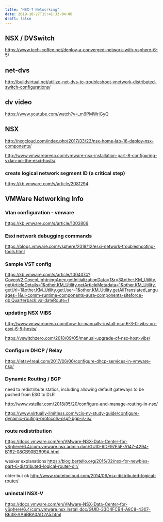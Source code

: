 ```yaml
---
title: "NSX-T Networking"
date: 2019-10-27T15:41:33-04:00
draft: false
---
```


## NSX / DVSwitch

https://www.tech-coffee.net/deploy-a-converged-network-with-vsphere-6-5/

## net-dvs

http://buildvirtual.net/utilize-net-dvs-to-troubleshoot-vnetwork-distributed-switch-configurations/


## dv video
https://www.youtube.com/watch?v=_m9PMWrIGyQ

## NSX

http://nxgcloud.com/index.php/2017/03/23/nsx-home-lab-16-deploy-nsx-components/

http://www.vmwarearena.com/vmware-nsx-installation-part-8-configuring-vxlan-on-the-esxi-hosts/

### create logical network segment ID (a critical step)

https://kb.vmware.com/s/article/2081294


## VMWare Networking Info

### Vlan configuration - vmware

https://kb.vmware.com/s/article/1003806

### Esxi network debugging commands

https://blogs.vmware.com/vsphere/2018/12/esxi-network-troubleshooting-tools.html

### Sample VST config

https://kb.vmware.com/s/article/1004074?CoveoV2.CoveoLightningApex.getInitializationData=1&r=3&other.KM_Utility.getArticleDetails=1&other.KM_Utility.getArticleMetadata=1&other.KM_Utility.getUrl=1&other.KM_Utility.getUser=1&other.KM_Utility.getAllTranslatedLanguages=1&ui-comm-runtime-components-aura-components-siteforce-qb.Quarterback.validateRoute=1


### updating NSX VIBS

http://www.vmwarearena.com/how-to-manually-install-nsx-6-3-0-vibs-on-esxi-6-5-hosts/

https://vswitchzero.com/2018/09/05/manual-upgrade-of-nsx-host-vibs/

### Configure DHCP / Relay

https://letsv4real.com/2017/06/06/configure-dhcp-services-in-vmware-nsx/

### Dynamic Routing / BGP

need to redistribute statics, including allowing default gateways to be pushed from ESG to DLR

http://www.vstellar.com/2018/05/20/configure-and-manage-routing-in-nsx/

https://www.virtually-limitless.com/vcix-nv-study-guide/configure-dynamic-routing-protocols-ospf-bgp-is-is/

### route redistribution

https://docs.vmware.com/en/VMware-NSX-Data-Center-for-vSphere/6.4/com.vmware.nsx.admin.doc/GUID-6DE97E5F-A147-4294-B162-08CB90B2699A.html

weaker explanations
https://blog.bertello.org/2015/02/nsx-for-newbies-part-6-distributed-logical-router-dlr/

older but ok
http://www.routetocloud.com/2014/06/nsx-distributed-logical-router/

### uninstall NSX-V

https://docs.vmware.com/en/VMware-NSX-Data-Center-for-vSphere/6.4/com.vmware.nsx.install.doc/GUID-33D4FCB4-A8C8-4307-B638-AA6BBA0AD2A5.html
